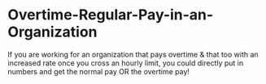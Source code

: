 # Overtime-Regular-Pay-in-an-Organization
If you are working for an organization that pays overtime &amp; that too with an increased rate once you cross an hourly limit, you could directly put in numbers and get the normal pay OR the overtime pay!
